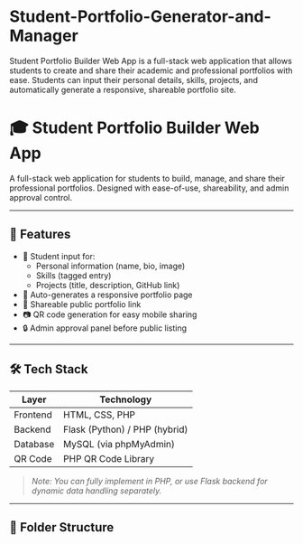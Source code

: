 # Student-Portfolio-Generator-and-Manager
Student Portfolio Builder Web App is a full-stack web application that allows students to create and share their academic and professional portfolios with ease. Students can input their personal details, skills, projects, and automatically generate a responsive, shareable portfolio site. 
# 🎓 Student Portfolio Builder Web App

A full-stack web application for students to build, manage, and share their professional portfolios. Designed with ease-of-use, shareability, and admin approval control.

---

## 🚀 Features

- 🧑 Student input for:
  - Personal information (name, bio, image)
  - Skills (tagged entry)
  - Projects (title, description, GitHub link)
- 📄 Auto-generates a responsive portfolio page
- 🔗 Shareable public portfolio link
- 📷 QR code generation for easy mobile sharing
- 🔒 Admin approval panel before public listing

---

## 🛠️ Tech Stack

| Layer      | Technology       |
|------------|------------------|
| Frontend   | HTML, CSS, PHP   |
| Backend    | Flask (Python) / PHP (hybrid) |
| Database   | MySQL (via phpMyAdmin) |
| QR Code    | PHP QR Code Library |

> *Note: You can fully implement in PHP, or use Flask backend for dynamic data handling separately.*

---

## 🧱 Folder Structure

